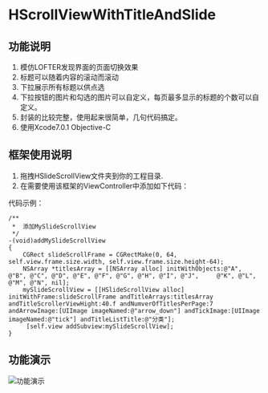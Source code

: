 # HScrollViewWithTitleAndSlide


## 功能说明
1. 模仿LOFTER发现界面的页面切换效果
2. 标题可以随着内容的滚动而滚动
3. 下拉展示所有标题以供点选
2. 下拉按钮的图片和勾选的图片可以自定义，每页最多显示的标题的个数可以自定义。
3. 封装的比较完整，使用起来很简单，几句代码搞定。
4. 使用Xcode7.0.1  Objective-C


## 框架使用说明


1. 拖拽HSlideScrollView文件夹到你的工程目录.
2. 在需要使用该框架的ViewController中添加如下代码：

代码示例：

    /**
     *  添加MySlideScrollView
     */
    -(void)addMySlideScrollView
    {
        CGRect slideScrollFrame = CGRectMake(0, 64, self.view.frame.size.width, self.view.frame.size.height-64);
        NSArray *titlesArray = [[NSArray alloc] initWithObjects:@"A", @"B", @"C", @"D", @"E", @"F", @"G", @"H", @"I", @"J",     @"K", @"L", @"M", @"N", nil];
        mySlideScrollView = [[HSlideScrollView alloc] initWithFrame:slideScrollFrame andTitleArrays:titlesArray     andTitleScrollerViewHight:40.f andNumverOfTitlesPerPage:7 andArrowImage:[UIImage imageNamed:@"arrow_down"] andTickImage:[UIImage         imageNamed:@"tick"] andTitleListTitle:@"分类"];
         [self.view addSubview:mySlideScrollView];
    }


## 功能演示
![功能演示](http://7xlt6k.com1.z0.glb.clouddn.com/SlideScrollView.gif)
